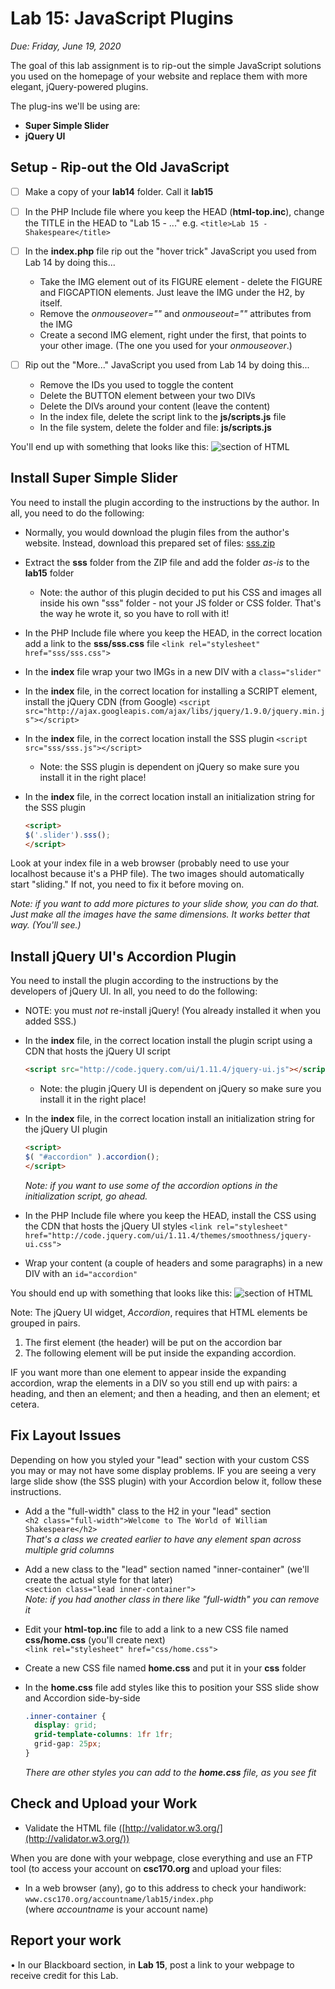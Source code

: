 # Lab 15: JavaScript Plugins
*Due: Friday, June 19, 2020*

The goal of this lab assignment is to rip-out the simple JavaScript solutions you used on the homepage of your website and replace them with more elegant, jQuery-powered plugins.

The plug-ins we'll be using are: 

- **Super Simple Slider**
- **jQuery UI**


## Setup - Rip-out the Old JavaScript

- [ ] Make a copy of your **lab14** folder.  Call it **lab15**

- [ ] In the PHP Include file where you keep the HEAD (**html-top.inc**), change the TITLE in the HEAD  to "Lab 15 - ..."  e.g.  `<title>Lab 15 - Shakespeare</title>` 

- [ ] In the **index.php** file rip out the "hover trick" JavaScript you used from Lab 14 by doing this...
  - Take the IMG element out of its FIGURE element - delete the FIGURE and FIGCAPTION elements.  Just leave the IMG under the H2, by itself.
  - Remove the *onmouseover=""* and *onmouseout=""* attributes from the IMG
  - Create a second IMG element, right under the first, that points to your other image.  (The one you used for your *onmouseover*.)

- [ ] Rip out the "More..." JavaScript you used from Lab 14 by doing this...
  -	Remove the IDs you used to toggle the content
  -	Delete the BUTTON element between your two DIVs
  -	Delete the DIVs around your content (leave the content)
  -	In the index file, delete the script link to the **js/scripts.js** file
  -	In the file system, delete the folder and file: **js/scripts.js**

You'll end up with something that looks like this:
![section of HTML](media/code-snippet1.png "something that looks like this")

## Install Super Simple Slider
You need to install the plugin according to the instructions by the author.  In all, you need to do the following:
- Normally, you would download the plugin files from the author's website.  Instead, download this prepared set of files: [sss.zip](sss.zip)

- Extract the **sss** folder from the ZIP file and add the folder *as-is* to the **lab15** folder

  - Note: the author of this plugin decided to put his CSS and images all inside his own "sss" folder - not your JS folder or CSS folder.  That's the way he wrote it, so you have to roll with it!

- In the PHP Include file where you keep the HEAD, in the correct location add a link to the **sss/sss.css** file
  `<link rel="stylesheet" href="sss/sss.css">`

- In the **index** file wrap your two IMGs in a new DIV with a `class="slider"`

- In the **index** file, in the correct location for installing a SCRIPT element, install the jQuery CDN (from Google)
  `<script src="http://ajax.googleapis.com/ajax/libs/jquery/1.9.0/jquery.min.js"></script>`

- In the **index** file, in the correct location install the SSS plugin `<script src="sss/sss.js"></script>`

  - Note: the SSS plugin is dependent on jQuery so make sure you install it in the right place!

- In the **index** file, in the correct location install an initialization string for the SSS plugin

  ```html
  <script>
  $('.slider').sss();
  </script>
  ```

Look at your index file in a web browser (probably need to use your localhost because it's a PHP file).  The two images should automatically start "sliding."  If not, you need to fix it before moving on.

*Note: if you want to add more pictures to your slide show, you can do that.  Just make all the images have the same dimensions.  It works better that way.  (You'll see.)*

## Install jQuery UI's Accordion Plugin

You need to install the plugin according to the instructions by the developers of jQuery UI.  In all, you need to do the following:

- NOTE: you must *not* re-install jQuery!  (You already installed it when you added SSS.)

- In the **index** file, in the correct location install the plugin script using a CDN that hosts the jQuery UI script

  ```html
  <script src="http://code.jquery.com/ui/1.11.4/jquery-ui.js"></script>
  ```

  - Note: the plugin jQuery UI is dependent on jQuery so make sure you install it in the right place!

- In the **index** file, in the correct location install an initialization string for the jQuery UI plugin

  ```html
  <script>
  $( "#accordion" ).accordion();
  </script>
  ```
  
  *Note: if you want to use some of the accordion options in the initialization script, go ahead.*

- In the PHP Include file where you keep the HEAD, install the CSS using the CDN that hosts the jQuery UI styles
  `<link rel="stylesheet" href="http://code.jquery.com/ui/1.11.4/themes/smoothness/jquery-ui.css">`

- Wrap your content (a couple of headers and some paragraphs) in a new DIV with an `id="accordion"`

You should end up with something that looks like this:
![section of HTML](media/code-snippet2.png "something that looks like this")

Note: The jQuery UI widget, *Accordion*, requires that HTML elements be grouped in pairs.  

1. The first element (the header) will be put on the accordion bar
2. The following element will be put inside the expanding accordion. 

IF you want more than one element to appear inside the expanding accordion, wrap the elements in a DIV so you still end up with pairs: a heading, and then an element; and then a heading, and then an element; et cetera.

## Fix Layout Issues

Depending on how you styled your "lead" section with your custom CSS you may or may not have some display problems.  IF you are seeing a very large slide show (the SSS plugin) with your Accordion below it, follow these instructions.

- Add a the "full-width" class to the H2 in your "lead" section<br>`<h2 class="full-width">Welcome to The World of William Shakespeare</h2>`<br>*That's a class we created earlier to have any element span across multiple grid columns*
- Add a new class to the "lead" section named "inner-container" (we'll create the actual style for that later)<br>`<section class="lead inner-container">`<br>*Note: if you had another class in there like "full-width" you can remove it*
- Edit your **html-top.inc** file to add a link to a new CSS file named **css/home.css** (you'll create next)<br>`<link rel="stylesheet" href="css/home.css">`

- Create a new CSS file named **home.css** and put it in your **css** folder

- In the **home.css** file add styles like this to position your SSS slide show and Accordion side-by-side<br>

  ```css
  .inner-container {
  	display: grid;
  	grid-template-columns: 1fr 1fr;
  	grid-gap: 25px;
  }
  ```
  _There are other styles you can add to the **home.css** file, as you see fit_


## Check and Upload your Work

- Validate the HTML file ([http://validator.w3.org/](http://validator.w3.org/))

When you are done with your webpage, close everything and use an FTP tool (to access your account on **csc170.org** and upload your files:

- In a web browser (any), go to this address to check your handiwork: 
	```www.csc170.org/accountname/lab15/index.php```<br>
	(where *accountname* is your account name)

## Report your work
•	In our Blackboard section, in **Lab 15**, post a link to your webpage to receive credit for this Lab. 
